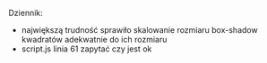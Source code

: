 Dziennik:
- największą trudność sprawiło skalowanie rozmiaru box-shadow kwadratów adekwatnie do ich rozmiaru
- script.js linia 61 zapytać czy jest ok